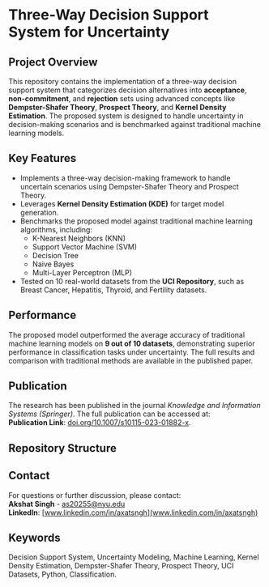 # Three-Way Decision Support System for Uncertainty

## Project Overview
This repository contains the implementation of a three-way decision support system that categorizes decision alternatives into **acceptance**, **non-commitment**, and **rejection** sets using advanced concepts like **Dempster-Shafer Theory**, **Prospect Theory**, and **Kernel Density Estimation**. The proposed system is designed to handle uncertainty in decision-making scenarios and is benchmarked against traditional machine learning models.

## Key Features
- Implements a three-way decision-making framework to handle uncertain scenarios using Dempster-Shafer Theory and Prospect Theory.
- Leverages **Kernel Density Estimation (KDE)** for target model generation.
- Benchmarks the proposed model against traditional machine learning algorithms, including:
  - K-Nearest Neighbors (KNN)
  - Support Vector Machine (SVM)
  - Decision Tree
  - Naive Bayes
  - Multi-Layer Perceptron (MLP)
- Tested on 10 real-world datasets from the **UCI Repository**, such as Breast Cancer, Hepatitis, Thyroid, and Fertility datasets.

## Performance
The proposed model outperformed the average accuracy of traditional machine learning models on **9 out of 10 datasets**, demonstrating superior performance in classification tasks under uncertainty. The full results and comparison with traditional methods are available in the published paper.

## Publication
The research has been published in the journal *Knowledge and Information Systems (Springer)*. The full publication can be accessed at:  
**Publication Link**: [doi.org/10.1007/s10115-023-01882-x](https://doi.org/10.1007/s10115-023-01882-x).

## Repository Structure

## Contact
For questions or further discussion, please contact:  
**Akshat Singh** - as20255@nyu.edu  
**LinkedIn**: [www.linkedin.com/in/axatsngh](www.linkedin.com/in/axatsngh)

## Keywords
Decision Support System, Uncertainty Modeling, Machine Learning, Kernel Density Estimation, Dempster-Shafer Theory, Prospect Theory, UCI Datasets, Python, Classification.
